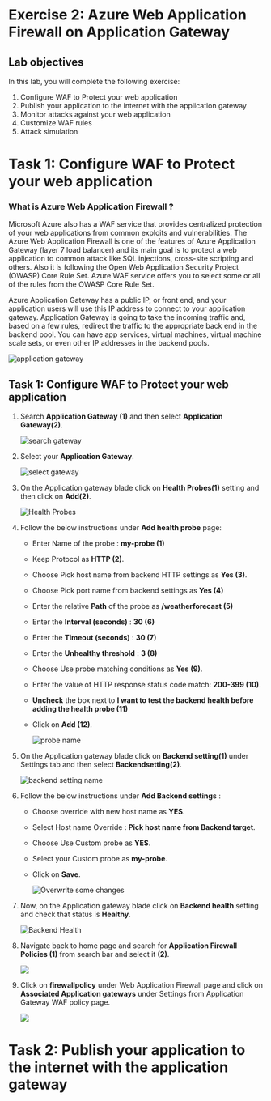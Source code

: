 # Exercise 2: Azure Web Application Firewall on Application Gateway
## Lab objectives
In this lab, you will complete the following exercise:

1. Configure WAF to Protect your web application
2. Publish your application to the internet with the application gateway
3. Monitor attacks against your web application
4. Customize WAF rules
5. Attack simulation

# Task 1: Configure WAF to Protect your web application

### What is Azure Web Application Firewall ?
Microsoft Azure also has a WAF service that provides centralized protection of your web applications from common exploits and vulnerabilities. The Azure Web Application Firewall is one of the features of Azure Application Gateway (layer 7 load balancer) and its main goal is to protect a web application to common attack like SQL injections, cross-site scripting and others. Also it is following the Open Web Application Security Project (OWASP) Core Rule Set. Azure WAF service offers you to select some or all of the rules from the OWASP Core Rule Set.

Azure Application Gateway has a public IP, or front end, and your application users will use this IP address to connect to your application gateway. Application Gateway is going to take the incoming traffic and, based on a few rules, redirect the traffic to the appropriate back end in the backend pool. You can have app services, virtual machines, virtual machine scale sets, or even other IP addresses in the backend pools.

 ![](/images1/applicationgateway.png "application gateway")
 
 ## Task 1: Configure WAF to Protect your web application
 
 1. Search **Application Gateway (1)** and then select **Application Gateway(2)**.
 
      ![](images/searchgateway.png "search gateway")
    
 1. Select your **Application Gateway**.

      ![](images/appgateway.png "select gateway")
      
 1. On the Application gateway blade click on **Health Probes(1)** setting and then click on **Add(2)**.

      ![](images/addhealthprobes.png "Health Probes")
      
 1. Follow the below instructions under **Add health probe** page:
    
    - Enter Name of the probe : **my-probe (1)**
    - Keep Protocol as **HTTP (2)**.
    - Choose Pick host name from backend HTTP settings as **Yes (3)**.
    - Choose Pick port name from backend settings as **Yes (4)**
    - Enter the relative **Path** of the probe as **/weatherforecast (5)**
    - Enter the **Interval (seconds)** : **30 (6)**
    - Enter the **Timeout (seconds)**  : **30 (7)**
    - Enter the **Unhealthy threshold** : **3 (8)**
    - Choose Use probe matching conditions as **Yes (9)**.
    - Enter the value of HTTP response status code match: **200-399 (10)**.
    - **Uncheck** the box next to **I want to test the backend health before adding the health probe (11)**
    - Click on **Add (12)**.
 
      ![](/images1/newhealthprobe.png "probe name")
  
 1. On the Application gateway blade click on **Backend setting(1)** under Settings tab and then select **Backendsetting(2)**.

      ![](/images1/backendsettings.png "backend setting name")
      
 1. Follow the below instructions under **Add Backend settings** :
    
    - Choose override with new host name as **YES**.
    - Select Host name Override : **Pick host name from Backend target**.
    - Choose Use Custom probe as **YES**.
    - Select your Custom probe as **my-probe**.
    - Click on **Save**.
 
      ![](images/edit1.png "Overwrite some changes")
      
 1. Now, on the Application gateway blade click on **Backend health** setting and check that status is **Healthy**.
 
      ![](images/backend-health.png "Backend Health")
  
 1. Navigate back to home page and search for **Application Firewall Policies (1)** from search bar and select it **(2)**.

      ![](images1/firewallpolicies.png)
 
 1. Click on **firewallpolicy** under Web Application Firewall page and click on **Associated Application gateways** under Settings from Application Gateway WAF policy page.

     ![](/images1/firewallpolicy.png)
 # Task 2: Publish your application to the internet with the application gateway
 

  


      
